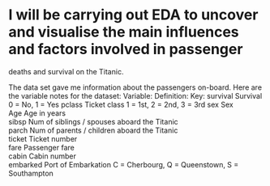 # I will be carrying out EDA to uncover and visualise the main influences and factors involved in passenger 
deaths and survival on the Titanic.

The data set gave me information about the passengers on-board. Here are the variable notes for the dataset:
Variable:	          Definition:	                                    Key:
survival	          Survival	                             0 = No, 1 = Yes
pclass	           Ticket class	                           1 = 1st, 2 = 2nd, 3 = 3rd
sex	                  Sex	
Age               	Age in years	
sibsp	          Num of siblings / spouses aboard the Titanic	
parch	          Num of parents / children aboard the Titanic	
ticket	           Ticket number	
fare	            Passenger fare	
cabin	              Cabin number	
embarked	         Port of Embarkation	                C = Cherbourg, Q = Queenstown, S = Southampton
